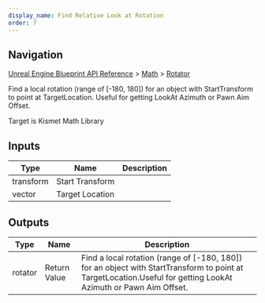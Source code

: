```yaml
---
display_name: Find Relative Look at Rotation
order: 7
---
```

## Navigation

[Unreal Engine Blueprint API Reference](https://dev.epicgames.com/documentation/en-us/unreal-engine/BlueprintAPI) > [Math](https://dev.epicgames.com/documentation/en-us/unreal-engine/BlueprintAPI/Math) > [Rotator](https://dev.epicgames.com/documentation/en-us/unreal-engine/BlueprintAPI/Math/Rotator)

Find a local rotation (range of \[-180, 180\]) for an object with StartTransform to point at TargetLocation.
Useful for getting LookAt Azimuth or Pawn Aim Offset.

Target is Kismet Math Library

## Inputs

| Type | Name | Description |
| --- | --- | --- |
| transform | Start Transform |  |
| vector | Target Location |  |

## Outputs

| Type | Name | Description |
| --- | --- | --- |
| rotator | Return Value | Find a local rotation (range of \[-180, 180\]) for an object with StartTransform to point at TargetLocation.Useful for getting LookAt Azimuth or Pawn Aim Offset. |
